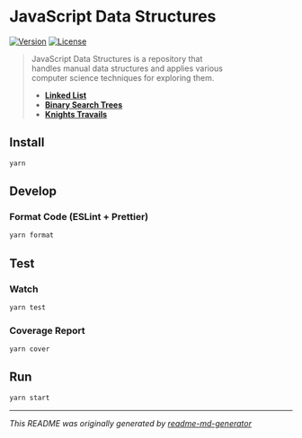 # JavaScript Data Structures
[![Version](https://img.shields.io/badge/dynamic/json?url=https://raw.githubusercontent.com/eldarlrd/js-data-structures/main/package.json&query=version&logo=git-extensions&label=version&labelColor=475569&color=0284c7)](https://github.com/eldarlrd/js-data-structures/blob/main/package.json)
[![License](https://img.shields.io/badge/dynamic/json?url=https://raw.githubusercontent.com/eldarlrd/js-data-structures/main/package.json&query=license&logo=open-source-initiative&logoColor=fff&label=license&labelColor=475569&color=dc2626)](https://github.com/eldarlrd/js-data-structures/blob/main/LICENSE)

> JavaScript Data Structures is a repository that  
> handles manual data structures and applies various  
> computer science techniques for exploring them.
> - **[Linked List](https://github.com/eldarlrd/js-data-structures/tree/main/src/data-structures/linked-list)**
> - **[Binary Search Trees](https://github.com/eldarlrd/js-data-structures/tree/main/src/data-structures/binary-search-trees)**
> - **[Knights Travails](https://github.com/eldarlrd/js-data-structures/tree/main/src/data-structures/knights-travails)**

## Install
```sh
yarn
```
## Develop
### Format Code (ESLint + Prettier)
```sh
yarn format
```
## Test
### Watch
```sh
yarn test
```
### Coverage Report
```sh
yarn cover
```
## Run
```sh
yarn start
```
***
*This README was originally generated by [readme-md-generator](https://github.com/kefranabg/readme-md-generator)*